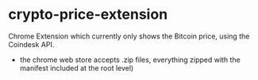 # crypto-price-extension
Chrome Extension which currently only shows the Bitcoin price, using the Coindesk API.
- the chrome web store accepts .zip files, everything zipped with the manifest included at the root level)